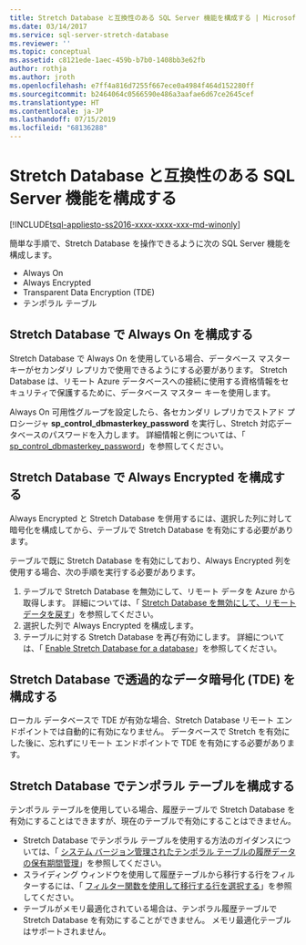 ```yaml
---
title: Stretch Database と互換性のある SQL Server 機能を構成する | Microsoft Docs
ms.date: 03/14/2017
ms.service: sql-server-stretch-database
ms.reviewer: ''
ms.topic: conceptual
ms.assetid: c8121ede-1aec-459b-b7b0-1408bb3e62fb
author: rothja
ms.author: jroth
ms.openlocfilehash: e7ff4a816d7255f667ece0a4984f464d152280ff
ms.sourcegitcommit: b2464064c0566590e486a3aafae6d67ce2645cef
ms.translationtype: HT
ms.contentlocale: ja-JP
ms.lasthandoff: 07/15/2019
ms.locfileid: "68136288"
---
```

# <a name="configure-compatible-sql-server-features-with-stretch-database"></a>Stretch Database と互換性のある SQL Server 機能を構成する
[!INCLUDE[tsql-appliesto-ss2016-xxxx-xxxx-xxx-md-winonly](../../includes/tsql-appliesto-ss2016-xxxx-xxxx-xxx-md-winonly.md)]


簡単な手順で、Stretch Database を操作できるように次の SQL Server 機能を構成します。
-   Always On
-   Always Encrypted
-   Transparent Data Encryption (TDE)
-   テンポラル テーブル

## <a name="configure-always-on-with-stretch-database"></a>Stretch Database で Always On を構成する
Stretch Database で Always On を使用している場合、データベース マスター キーがセカンダリ レプリカで使用できるようにする必要があります。 Stretch Database は、リモート Azure データベースへの接続に使用する資格情報をセキュリティで保護するために、データベース マスター キーを使用します。

Always On 可用性グループを設定したら、各セカンダリ レプリカでストアド プロシージャ **sp_control_dbmasterkey_password** を実行し、Stretch 対応データベースのパスワードを入力します。 詳細情報と例については、「 [sp_control_dbmasterkey_password](../../relational-databases/system-stored-procedures/sp-control-dbmasterkey-password-transact-sql.md)」を参照してください。 

## <a name="configure-always-encrypted-with-stretch-database"></a>Stretch Database で Always Encrypted を構成する
Always Encrypted と Stretch Database を併用するには、選択した列に対して暗号化を構成してから、テーブルで Stretch Database を有効にする必要があります。

テーブルで既に Stretch Database を有効にしており、Always Encrypted 列を使用する場合、次の手順を実行する必要があります。
1.   テーブルで Stretch Database を無効にして、リモート データを Azure から取得します。 詳細については、「 [Stretch Database を無効にして、リモート データを戻す](../../sql-server/stretch-database/disable-stretch-database-and-bring-back-remote-data.md)」を参照してください。
2.   選択した列で Always Encrypted を構成します。
3. テーブルに対する Stretch Database を再び有効にします。 詳細については、「 [Enable Stretch Database for a database](../../sql-server/stretch-database/enable-stretch-database-for-a-table.md)」を参照してください。

## <a name="configure-transparent-data-encryption-tde-with-stretch-database"></a>Stretch Database で透過的なデータ暗号化 (TDE) を構成する

ローカル データベースで TDE が有効な場合、Stretch Database リモート エンドポイントでは自動的に有効になりません。 データベースで Stretch を有効にした後に、忘れずにリモート エンドポイントで TDE を有効にする必要があります。

## <a name="configure-temporal-tables-with-stretch-database"></a>Stretch Database でテンポラル テーブルを構成する
テンポラル テーブルを使用している場合、履歴テーブルで Stretch Database を有効にすることはできますが、現在のテーブルで有効にすることはできません。
-   Stretch Database でテンポラル テーブルを使用する方法のガイダンスについては、「 [システム バージョン管理されたテンポラル テーブルの履歴データの保有期間管理](../../relational-databases/tables/manage-retention-of-historical-data-in-system-versioned-temporal-tables.md)」を参照してください。
-   スライディング ウィンドウを使用して履歴テーブルから移行する行をフィルターするには、「 [フィルター関数を使用して移行する行を選択する](../../sql-server/stretch-database/select-rows-to-migrate-by-using-a-filter-function-stretch-database.md)」を参照してください。
-   テーブルがメモリ最適化されている場合は、テンポラル履歴テーブルで Stretch Database を有効にすることができません。 メモリ最適化テーブルはサポートされません。

